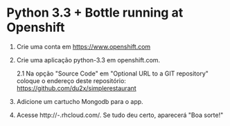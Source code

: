 Python 3.3 + Bottle running at Openshift
=============================

1. Crie uma conta em https://www.openshift.com

2. Crie uma aplicação python-3.3 em openshift.com.

	2.1 Na opção "Source Code" em "Optional URL to a GIT repository" coloque o endereço deste repositório: https://github.com/du2x/simplerestaurant

3. Adicione um cartucho Mongodb para o app.

4. Acesse    http://<app name>-<your namespace>.rhcloud.com/. Se tudo deu certo, aparecerá "Boa sorte!"
